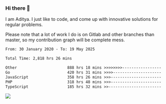 ### Hi there 👋

I am Aditya. I just like to code, and come up with innovative solutions for regular problems.

Please note that a lot of work I do is on Gitlab and other branches than master, so my contribution graph will be complete mess.

<!--START_SECTION:waka-->

```txt
From: 30 January 2020 - To: 19 May 2025

Total Time: 2,818 hrs 26 mins

Other                      888 hrs 18 mins >>>>>>>>-----------------   31.52 %
Go                         420 hrs 31 mins >>>>---------------------   14.92 %
JavaScript                 358 hrs 26 mins >>>----------------------   12.72 %
PHP                        318 hrs 48 mins >>>----------------------   11.31 %
TypeScript                 185 hrs 32 mins >>-----------------------   06.58 %
```

<!--END_SECTION:waka-->

![](https://komarev.com/ghpvc/?username=BrainBuzzer)
